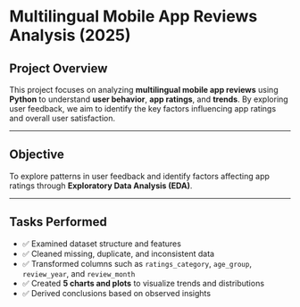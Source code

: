 # Multilingual Mobile App Reviews Analysis (2025)

## Project Overview
This project focuses on analyzing **multilingual mobile app reviews** using **Python** to understand **user behavior**, **app ratings**, and **trends**. By exploring user feedback, we aim to identify the key factors influencing app ratings and overall user satisfaction.

---

## Objective
To explore patterns in user feedback and identify factors affecting app ratings through **Exploratory Data Analysis (EDA)**.

---

## Tasks Performed
- ✅ Examined dataset structure and features  
- ✅ Cleaned missing, duplicate, and inconsistent data  
- ✅ Transformed columns such as `ratings_category`, `age_group`, `review_year`, and `review_month`  
- ✅ Created **5 charts and plots** to visualize trends and distributions  
- ✅ Derived conclusions based on observed insights  


